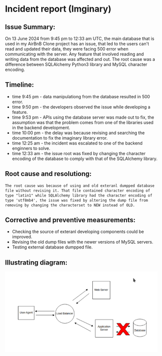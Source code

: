 # Incident report (Imginary)

## Issue Summary:
On 13 June 2024 from 9:45 pm to 12:33 am UTC, the main database that is used in my AirBnB Clone project has an issue, that led to the users can't read and updated their data, they were facing 500 error when communicating with the server. Any feature that involved reading and writing data from the database was affected and out. The root cause was a difference between SQLAlchemy Python3 library and MySQL character encoding.

## Timeline:
 * time 9:45 pm - data manipulationg from the database resulted in 500 error.
 * time 9:50 pm - the developers observed the issue while developing a feature.
 * time 9:53 pm - APIs using the database server was made out to fix, the assumption was that the problem comes from one of the libraries used in the backend development.
 * time 10:00 pm - the delay was because revising and searching the documentation to fix the imaginary library error.
 * time 12:25 am - the incident was escalated to one of the backend enginners to solve.
 * time 12:33 am - the issue root was fixed by changing the character encoding of the database to comply with that of the SQLAlchemy library.

## Root cause and resolutiong:
    The root cause was because of using and old exteranl dumpped database file without revising it. That file contained character encoding of type "latin1" while SQLAlchemy library had the character encoding of type 'utf8mb4', the issue was fixed by altering the dump file from removing by changing the characterset to NEW instead of OLD.

## Corrective and preventive measurements:
 * Checking the source of exteranl developing components could be improved.
 * Revising the old dump files with the newer versions of MySQL servers.
 * Testing external database dumpped file.

## Illustrating diagram:
  ![diagram](assets/incident_report_1.png)
